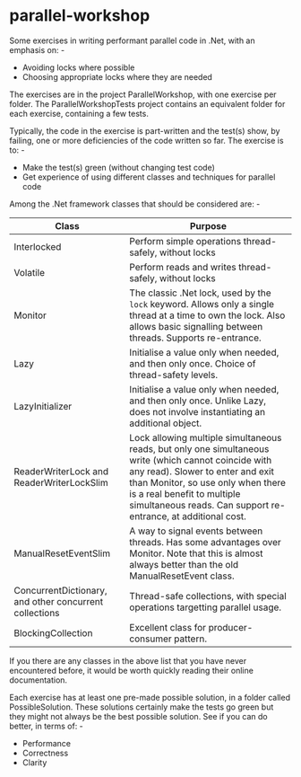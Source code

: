 # parallel-workshop

Some exercises in writing performant parallel code in .Net, with an emphasis
on: -
* Avoiding locks where possible
* Choosing appropriate locks where they are needed

The exercises are in the project ParallelWorkshop, with one exercise per
folder. The ParallelWorkshopTests project contains an equivalent folder for
each exercise, containing a few tests.

Typically, the code in the exercise is part-written and the test(s) show, by
failing, one or more deficiencies of the code written so far. The exercise
is to: -
* Make the test(s) green (without changing test code)
* Get experience of using different classes and techniques for parallel code

Among the .Net framework classes that should be considered are: -

Class | Purpose
----- | -------
Interlocked | Perform simple operations thread-safely, without locks
Volatile | Perform reads and writes thread-safely, without locks
Monitor | The classic .Net lock, used by the `lock` keyword. Allows only a single thread at a time to own the lock. Also allows basic signalling between threads. Supports re-entrance.
Lazy<T> | Initialise a value only when needed, and then only once. Choice of thread-safety levels.
LazyInitializer<T> | Initialise a value only when needed, and then only once. Unlike Lazy<T>, does not involve instantiating an additional object.
ReaderWriterLock and ReaderWriterLockSlim | Lock allowing multiple simultaneous reads, but only one simultaneous write (which cannot coincide with any read). Slower to enter and exit than Monitor, so use only when there is a real benefit to multiple simultaneous reads. Can support re-entrance, at additional cost.
ManualResetEventSlim | A way to signal events between threads. Has some advantages over Monitor. Note that this is almost always better than the old ManualResetEvent class.
ConcurrentDictionary<T>, and other concurrent collections | Thread-safe collections, with special operations targetting parallel usage.
BlockingCollection<T> | Excellent class for producer-consumer pattern.

If you there are any classes in the above list that you have never
encountered before, it would be worth quickly reading their online
documentation.

Each exercise has at least one pre-made possible solution, in a folder
called PossibleSolution. These solutions certainly make the tests go green
but they might not always be the best possible solution. See if you can
do better, in terms of: -
* Performance
* Correctness
* Clarity
